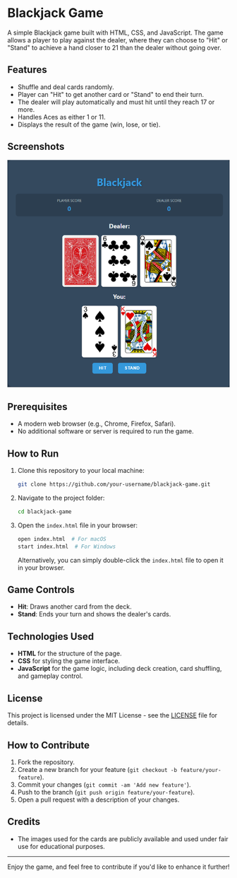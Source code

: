 # Blackjack Game

A simple Blackjack game built with HTML, CSS, and JavaScript. The game allows a player to play against the dealer, where they can choose to "Hit" or "Stand" to achieve a hand closer to 21 than the dealer without going over.

## Features

- Shuffle and deal cards randomly.
- Player can "Hit" to get another card or "Stand" to end their turn.
- The dealer will play automatically and must hit until they reach 17 or more.
- Handles Aces as either 1 or 11.
- Displays the result of the game (win, lose, or tie).

## Screenshots

![Blackjack Game](BJ_game.png)

## Prerequisites

- A modern web browser (e.g., Chrome, Firefox, Safari).
- No additional software or server is required to run the game.

## How to Run

1. Clone this repository to your local machine:
    ```bash
    git clone https://github.com/your-username/blackjack-game.git
    ```

2. Navigate to the project folder:
    ```bash
    cd blackjack-game
    ```

3. Open the `index.html` file in your browser:
    ```bash
    open index.html  # For macOS
    start index.html  # For Windows
    ```

    Alternatively, you can simply double-click the `index.html` file to open it in your browser.

## Game Controls

- **Hit**: Draws another card from the deck.
- **Stand**: Ends your turn and shows the dealer's cards.

## Technologies Used

- **HTML** for the structure of the page.
- **CSS** for styling the game interface.
- **JavaScript** for the game logic, including deck creation, card shuffling, and gameplay control.

## License

This project is licensed under the MIT License - see the [LICENSE](LICENSE) file for details.

## How to Contribute

1. Fork the repository.
2. Create a new branch for your feature (`git checkout -b feature/your-feature`).
3. Commit your changes (`git commit -am 'Add new feature'`).
4. Push to the branch (`git push origin feature/your-feature`).
5. Open a pull request with a description of your changes.

## Credits

- The images used for the cards are publicly available and used under fair use for educational purposes.

---

Enjoy the game, and feel free to contribute if you'd like to enhance it further!
